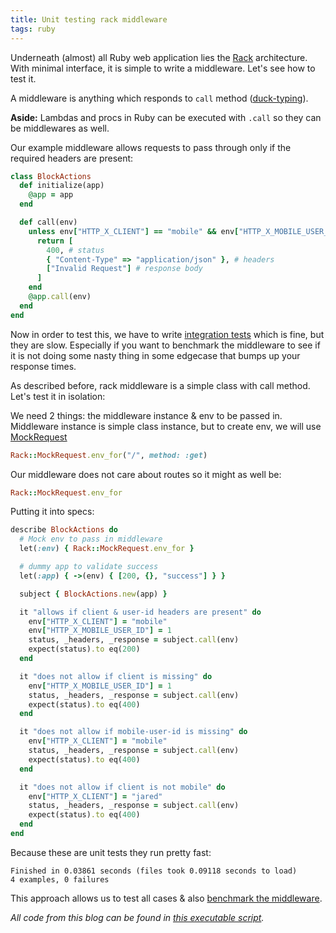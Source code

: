```yaml
---
title: Unit testing rack middleware
tags: ruby
---
```


Underneath (almost) all Ruby web application lies the [Rack](http://rack.github.io/) architecture.
With minimal interface, it is simple to write a middleware. Let's see how to test it.

<!--more-->

A middleware is anything which responds to `call` method ([duck-typing](https://en.wikipedia.org/wiki/Duck_typing)).

**Aside:** Lambdas and procs in Ruby can be executed with `.call` so they can be middlewares as well.

Our example middleware allows requests to pass through only if the required headers are present:

```ruby
class BlockActions
  def initialize(app)
    @app = app
  end

  def call(env)
    unless env["HTTP_X_CLIENT"] == "mobile" && env["HTTP_X_MOBILE_USER_ID"]
      return [
        400, # status
        { "Content-Type" => "application/json" }, # headers
        ["Invalid Request"] # response body
      ]
    end
    @app.call(env)
  end
end
```

Now in order to test this, we have to write [integration tests](https://guides.rubyonrails.org/testing.html#integration-testing)
which is fine, but they are slow. Especially if you want to
benchmark the middleware to see if it is not doing some nasty thing in some edgecase that bumps up your response times.

As described before, rack middleware is a simple class with call method. Let's test it in isolation:

We need 2 things: the middleware instance & env to be passed in. Middleware instance is simple class instance, but to create env,
we will use [MockRequest](https://www.rubydoc.info/gems/rack/Rack/MockRequest)

```ruby
Rack::MockRequest.env_for("/", method: :get)
```

Our middleware does not care about routes so it might as well be:

```ruby
Rack::MockRequest.env_for
```

Putting it into specs:

```ruby
describe BlockActions do
  # Mock env to pass in middleware
  let(:env) { Rack::MockRequest.env_for }

  # dummy app to validate success
  let(:app) { ->(env) { [200, {}, "success"] } }

  subject { BlockActions.new(app) }

  it "allows if client & user-id headers are present" do
    env["HTTP_X_CLIENT"] = "mobile"
    env["HTTP_X_MOBILE_USER_ID"] = 1
    status, _headers, _response = subject.call(env)
    expect(status).to eq(200)
  end

  it "does not allow if client is missing" do
    env["HTTP_X_MOBILE_USER_ID"] = 1
    status, _headers, _response = subject.call(env)
    expect(status).to eq(400)
  end

  it "does not allow if mobile-user-id is missing" do
    env["HTTP_X_CLIENT"] = "mobile"
    status, _headers, _response = subject.call(env)
    expect(status).to eq(400)
  end

  it "does not allow if client is not mobile" do
    env["HTTP_X_CLIENT"] = "jared"
    status, _headers, _response = subject.call(env)
    expect(status).to eq(400)
  end
end
```

Because these are unit tests they run pretty fast:

```
Finished in 0.03861 seconds (files took 0.09118 seconds to load)
4 examples, 0 failures
```

This approach allows us to test all cases & also [benchmark the middleware](https://blog.heroku.com/benchmarking-rack-middleware).

_All code from this blog can be found in [this executable script](https://gist.github.com/tejasbubane/c046640bfb1964e2678aaa138ca8e4bb)._
